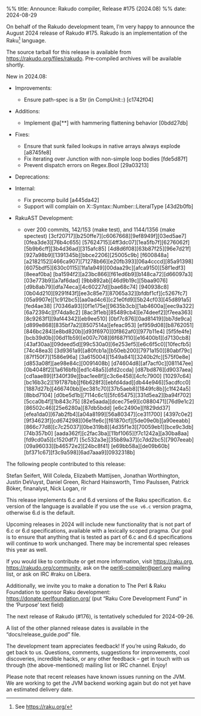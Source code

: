 %% title: Announce: Rakudo compiler, Release #175 (2024.08)
%% date: 2024-08-29

On behalf of the Rakudo development team, I’m very happy to announce the
August 2024 release of Rakudo #175. Rakudo is an implementation of
the Raku[^1] language.

The source tarball for this release is available from
<https://rakudo.org/files/rakudo>.
Pre-compiled archives will be available shortly.

New in 2024.08:

+ Improvements:
    + Ensure path-spec is a Str (in CompUnit::) [c1742f04]

+ Additions:
    + Implement @a[**] with hammering flattening behavior [0bdd27db]

+ Fixes:
    + Ensure that sunk failed lookups in native arrays always explode [a8745fe8]
    + Fix iterating over Junction with non-simple loop bodies [fde5d87f]
    + Prevent dispatch errors on Regex.Bool [29a03213]

+ Deprecations:

+ Internal:
    + Fix precomp build [a445da42]
    + Support will complain on X::Syntax::Number::LiteralType [43d2b0fb]

+ RakuAST Development:
    + over 200 commits, 142/153 (make test), and 1144/1356 (make spectest)
      [3cf20717][b250ffe7][c6067668][9ef8949f][03ed5ae7][0fea3de3][76b4c655]
      [57624715][4ff3dc07][1ea5fb7f][6276062f][5b9b6cff][3b4d36ad][315afc85]
      [4d8d6f08][63b87f25][96e7d21f][927a98b9][1391345b][bbce2206][25005c9b]
      [f600848a][a2182152][466ca907][71278b66][e20fb393][06a4cccd][85a91398]
      [6075bdf5][630c0115][1fa1a949][00daa29c][afca9150][58f1edf3][8eeaf0ba]
      [ba1594f2][a23bc866][f61ed6b9][b148ca72][d66097a3][03e773b9][a7af6dad]
      [9bb892ab][46d9b19c][5baa9076][d9b8ab79][dfa74eca][4c60227d][bae68c74]
      [940938c8][0b04d210][9291f43f][ee3c85e7][87065a32][bfdbf1cf][c5267fc7]
      [05a9907e][1c912bc5][aa0ad4c6][c21e0fd9][5b24cf03][45d891a5][fed4ae38]
      [70346a93][0f1e175e][9635b3cb][1ab4600a][eec9a322][6a72394c][f74da8c2]
      [8ac3f1eb][85489cb4][e74deef2][f7eea363][8c9263f1][9af44342][eb9ee510]
      [0bf7c876][0ad81419][bb7de9ca][d899e868][835bf7a2][8507514a][efeac953]
      [ef959d08][b8762051][846bc284][e8bd820b][d93f6970][0f862af0][977b11e4]
      [5f5fe4fe][bcb39d0b][06d11b59][e007c708][6f687f10][e16400b1][d7130cb8]
      [43af30aa][09deed5d][99c530a0][6e253ef5][e6c6f5c0][10fecfb5][74c48ea3]
      [3d9361a9][a80fcb1a][b50eb200][7971a150][80abf79c][87f150f7][1586e96a]
      [3a615004][1549a841][3240b2fc][575f0e8e][d853a08f][ae98e84c][0091408b]
      [d74604d8][af7acf0c][081147ee][0b4048f2][1a616bfb][ed1c48a5][dfd2ccda]
      [d87bd876][d9037aea][cd1aae89][f340f39e][bac1ee8f][c3c6e458][4cfc7900]
      [10297c64][bc16b3c2][191787bb][f6b628f3][ebfd4dad][db44e946][5acdfcc0]
      [1887d27b][466740bb][ec381c70][37b5aeb8][1849fc8b][c1f424a5][8bbd7104]
      [d0be5d1b][7114c6c1][5fc65475][331d5ea2][ba94f702][5cca0b4f][1b843c75]
      [82e5aada][dcec75e9][c0880471][76d9e1c2][86502c46][25e6280a][87db5bdd]
      [e6c2490e][f829dd37][efea1da0][67ab2fb4][a04a8199][56a80347][ce311700]
      [4397c0e2][9f34623f][cd674298][06e1fe6c][f61870cf][5de09e0b][a90eeabb]
      [866c77d8][c7c25037][0be319b8][4d35f1e3][70059eb1][bce9c3db][74b357b0]
      [aada362f][c2fac3ba][11bf1065][f7c1242a][a30ba8aa][fd9cd0a5][c1520df7]
      [5c532a3e][35b89a37][c7dd2bc5][7907eeab][09a96033][b46572e2][24bc8f41]
      [e69bb58a][de09b60b][bf371c67][f3c9a598][6ad7aaa9][0932318b]

The following people contributed to this release:

Stefan Seifert, Will Coleda, Elizabeth Mattijsen, Jonathan Worthington,
Justin DeVuyst, Daniel Green, Richard Hainsworth, Timo Paulssen,
Patrick Böker, finanalyst, Nick Logan, rir

This release implements 6.c and 6.d versions of the Raku specification.
6.c version of the language is available if you use the `use v6.c`
version pragma, otherwise 6.d is the default.

Upcoming releases in 2024 will include new functionality that is not
part of 6.c or 6.d specifications, available with a lexically scoped
pragma. Our goal is to ensure that anything that is tested as part of
6.c and 6.d specifications will continue to work unchanged. There may
be incremental spec releases this year as well.

If you would like to contribute or get more information, visit
<https://raku.org>, <https://rakudo.org/community>, ask on the
<perl6-compiler@perl.org> mailing list, or ask on IRC #raku on Libera.

Additionally, we invite you to make a donation to The Perl & Raku Foundation
to sponsor Raku development: <https://donate.perlfoundation.org/>
(put “Raku Core Development Fund” in the ‘Purpose’ text field)

The next release of Rakudo (#176), is tentatively scheduled for 2024-09-26.

A list of the other planned release dates is available in the
“docs/release_guide.pod” file.

The development team appreciates feedback! If you’re using Rakudo, do
get back to us. Questions, comments, suggestions for improvements, cool
discoveries, incredible hacks, or any other feedback – get in touch with
us through (the above-mentioned) mailing list or IRC channel. Enjoy!

Please note that recent releases have known issues running on the JVM.
We are working to get the JVM backend working again but do not yet have
an estimated delivery date.

[^1]: See <https://raku.org/>
